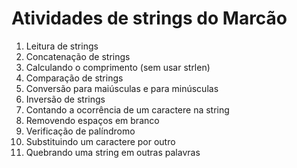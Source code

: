 # Atividades de strings do Marcão

1) Leitura de strings
2) Concatenação de strings
3) Calculando o comprimento (sem usar strlen)
4) Comparação de strings
5) Conversão para maiúsculas e para minúsculas
6) Inversão de strings
7) Contando a ocorrência de um caractere na string
8) Removendo espaços em branco
9) Verificação de palíndromo
10) Substituindo um caractere por outro
11) Quebrando uma string em outras palavras
